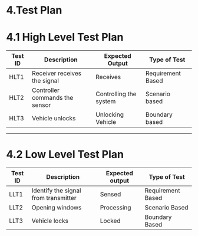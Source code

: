# 4.Test Plan
# 4.1 High Level Test Plan
|Test ID | Description| Expected Output | Type of Test |
|--------|------------|-----------------|--------------|
|HLT1| Receiver receives the signal |Receives  |Requirement Based|
|HLT2| Controller commands the sensor | Controlling the system |Scenario based|
|HLT3| Vehicle unlocks |Unlocking Vehicle |Boundary based|
___
# 4.2 Low Level Test Plan
|Test ID | Description| Expected output | Type of Test |
|--------|------------|-----------------|--------------|
|LLT1|Identify the signal from transmitter| Sensed| Requirement Based|
|LLT2| Opening windows| Processing | Scenario Based|
|LLT3 |Vehicle locks | Locked| Boundary Based|

